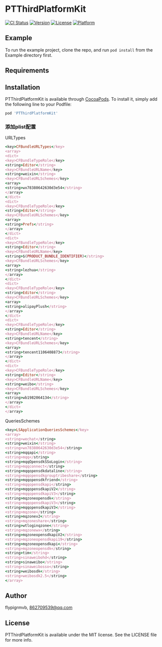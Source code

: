 # PTThirdPlatformKit

[![CI Status](http://img.shields.io/travis/flypigrmvb/PTThirdPlatformKit.svg?style=flat)](https://travis-ci.org/flypigrmvb/PTThirdPlatformKit)
[![Version](https://img.shields.io/cocoapods/v/PTThirdPlatformKit.svg?style=flat)](http://cocoapods.org/pods/PTThirdPlatformKit)
[![License](https://img.shields.io/cocoapods/l/PTThirdPlatformKit.svg?style=flat)](http://cocoapods.org/pods/PTThirdPlatformKit)
[![Platform](https://img.shields.io/cocoapods/p/PTThirdPlatformKit.svg?style=flat)](http://cocoapods.org/pods/PTThirdPlatformKit)

## Example

To run the example project, clone the repo, and run `pod install` from the Example directory first.

## Requirements

## Installation

PTThirdPlatformKit is available through [CocoaPods](http://cocoapods.org). To install
it, simply add the following line to your Podfile:

```ruby
pod 'PTThirdPlatformKit'
```

### 添加plist配置  

URLTypes  
```ruby
<key>CFBundleURLTypes</key>
<array>
<dict>
<key>CFBundleTypeRole</key>
<string>Editor</string>
<key>CFBundleURLName</key>
<string>weixin</string>
<key>CFBundleURLSchemes</key>
<array>
<string>wx78380642630d3e54</string>
</array>
</dict>
<dict>
<key>CFBundleTypeRole</key>
<string>Editor</string>
<key>CFBundleURLSchemes</key>
<array>
<string>Prefs</string>
</array>
</dict>
<dict>
<key>CFBundleTypeRole</key>
<string>Editor</string>
<key>CFBundleURLName</key>
<string>$(PRODUCT_BUNDLE_IDENTIFIER)</string>
<key>CFBundleURLSchemes</key>
<array>
<string>lezhua</string>
</array>
</dict>
<dict>
<key>CFBundleTypeRole</key>
<string>Editor</string>
<key>CFBundleURLSchemes</key>
<array>
<string>alipayPlush</string>
</array>
</dict>
<dict>
<key>CFBundleTypeRole</key>
<string>Editor</string>
<key>CFBundleURLName</key>
<string>tencent</string>
<key>CFBundleURLSchemes</key>
<array>
<string>tencent1106408873</string>
</array>
</dict>
<dict>
<key>CFBundleTypeRole</key>
<string>Editor</string>
<key>CFBundleURLName</key>
<string>weibo</string>
<key>CFBundleURLSchemes</key>
<array>
<string>wb1982064134</string>
</array>
</dict>
</array>
```

QueriesSchemes  
```ruby
<key>LSApplicationQueriesSchemes</key>
<array>
<string>wechat</string>
<string>weixin</string>
<string>wx78380642630d3e54</string>
<string>mqqapi</string>
<string>mqq</string>
<string>mqqOpensdkSSoLogin</string>
<string>mqqconnect</string>
<string>mqqopensdkdataline</string>
<string>mqqopensdkgrouptribeshare</string>
<string>mqqopensdkfriend</string>
<string>mqqopensdkapi</string>
<string>mqqopensdkapiV2</string>
<string>mqqopensdkapiV3</string>
<string>mqzoneopensdk</string>
<string>mqqopensdkapiV3</string>
<string>mqqopensdkapiV3</string>
<string>mqzone</string>
<string>mqzonev2</string>
<string>mqzoneshare</string>
<string>wtloginqzone</string>
<string>mqzonewx</string>
<string>mqzoneopensdkapiV2</string>
<string>mqzoneopensdkapi19</string>
<string>mqzoneopensdkapi</string>
<string>mqzoneopensdk</string>
<string>tim</string>
<string>sinaweibohd</string>
<string>sinaweibo</string>
<string>sinaweibosso</string>
<string>weibosdk</string>
<string>weibosdk2.5</string>
</array>
```


## Author

flypigrmvb, 862709539@qq.com

## License

PTThirdPlatformKit is available under the MIT license. See the LICENSE file for more info.
